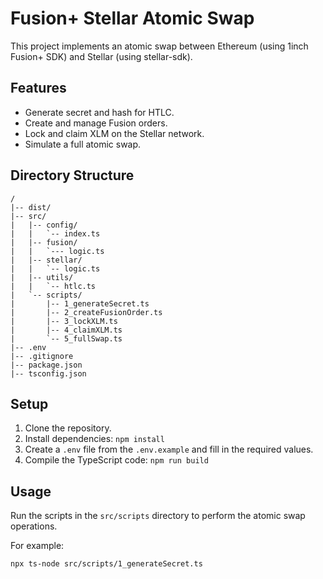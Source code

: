 # Fusion+ Stellar Atomic Swap

This project implements an atomic swap between Ethereum (using 1inch Fusion+ SDK) and Stellar (using stellar-sdk).

## Features

-   Generate secret and hash for HTLC.
-   Create and manage Fusion orders.
-   Lock and claim XLM on the Stellar network.
-   Simulate a full atomic swap.

## Directory Structure

```
/
|-- dist/
|-- src/
|   |-- config/
|   |   `-- index.ts
|   |-- fusion/
|   |   `--- logic.ts
|   |-- stellar/
|   |   `-- logic.ts
|   |-- utils/
|   |   `-- htlc.ts
|   `-- scripts/
|       |-- 1_generateSecret.ts
|       |-- 2_createFusionOrder.ts
|       |-- 3_lockXLM.ts
|       |-- 4_claimXLM.ts
|       `-- 5_fullSwap.ts
|-- .env
|-- .gitignore
|-- package.json
|-- tsconfig.json
```

## Setup

1.  Clone the repository.
2.  Install dependencies: `npm install`
3.  Create a `.env` file from the `.env.example` and fill in the required values.
4.  Compile the TypeScript code: `npm run build`

## Usage

Run the scripts in the `src/scripts` directory to perform the atomic swap operations.

For example:

```bash
npx ts-node src/scripts/1_generateSecret.ts
```